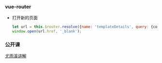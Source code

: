 ### vue-router

- 打开新的页面

  ```js
  let url = this.$router.resolve({name: 'templateDetails', query: {code}})
  window.open(url.href, '_blank');
  ```

  

### 公开课

[尤雨溪讲解](https://www.bilibili.com/video/av49047971/?p=1)

